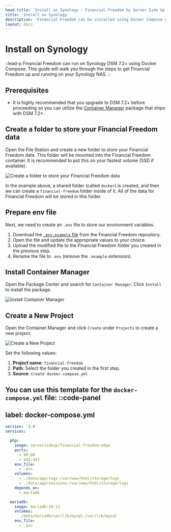 ```yaml
---
head.title: 'Install on Synology - Financial Freedom by Server Side Up'
title: 'Install on Synology'
description: 'Financial Freedom can be installed using Docker Compose on Synology DSM 7.2+.'
layout: docs
---
```


# Install on Synology
::lead-p
Financial Freedom can run on Synology DSM 7.2+ using Docker Compose. This guide will walk you through the steps to get Financial Freedom up and running on your Synology NAS.
::

## Prerequisites
- It is highly recommended that you upgrade to DSM 7.2+ before proceeding so you can utilize the [Container Manager](https://www.synology.com/en-us/dsm/feature/docker) package that ships with DSM 7.2+.

## Create a folder to store your Financial Freedom data
Open the File Station and create a new folder to store your Financial Freedom data. This folder will be mounted into the Financial Freedom container. It is recommended to put this on your fastest volume (SSD if available).

![Create a folder to store your Financial Freedom data](/images/docs/install-synology/create-folder.png)

In the example above, a shared folder (called `docker`) is created, and then we can create a `financial-freedom` folder inside of it. All of the data for Financial Freedom will be stored in this folder.

## Prepare env file
Next, we need to create an `.env` file to store our environment variables.

1. Download the [`.env.example` file](https://raw.githubusercontent.com/serversideup/financial-freedom/main/.env.example) from the Financial Freedom repository.
2. Open the file and update the appropriate values to your choice.
3. Upload the modified file to the Financial Freedom folder you created in the previous step.
4. Rename the file to `.env` (remove the `.example` extension). 

## Install Container Manager
Open the Package Center and search for `Container Manager`. Click `Install` to install the package.

![Install Container Manager](/images/docs/install-synology/container-manager.png)

## Create a New Project
Open the Container Manager and click `Create` under `Projects` to create a new project.

![Create a New Project](/images/docs/install-synology/create-project.png)

Set the following values:
1. **Project name**: `financial-freedom`
2. **Path**: Select the folder you created in the first step.
3. **Source**: `Create docker-compose.yml`

You can use this template for the `docker-compose.yml` file:
::code-panel
---
label: docker-compose.yml
---
```yaml
version: '3.8'
services:

  php:
    image: serversideup/financial-freedom:edge
    ports:
      - 80:80
      - 443:443
    env_file:
      - .env
    volumes:
      - ./data/app/logs:/var/www/html/storage/logs
      - ./data/app/sessions:/var/www/html/storage/logs
    depends_on:
      - mariadb

  mariadb:
    image: mariadb:10.11
    volumes:
      ./data/mariadb/var/lib/mysql:/var/lib/mysql
    env_file:
      - .env
```
